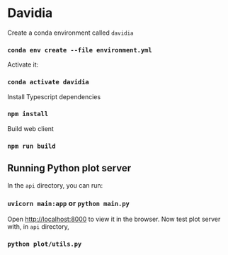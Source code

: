 # Davidia

Create a conda environment called `davidia`

### `conda env create --file environment.yml`

Activate it:

### `conda activate davidia`

Install Typescript dependencies

### `npm install`

Build web client

### `npm run build`

## Running Python plot server

In the `api` directory, you can run:

### `uvicorn main:app` or `python main.py`

Open [http://localhost:8000](http://localhost:8000) to view it in the browser. Now test plot server with, in `api` directory,

### `python plot/utils.py`
